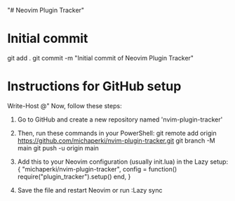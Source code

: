 "# Neovim Plugin Tracker"

# Initial commit
git add .
git commit -m "Initial commit of Neovim Plugin Tracker"

# Instructions for GitHub setup
Write-Host @"
Now, follow these steps:
1. Go to GitHub and create a new repository named 'nvim-plugin-tracker'
2. Then, run these commands in your PowerShell:
   git remote add origin https://github.com/michaperki/nvim-plugin-tracker.git
   git branch -M main
   git push -u origin main

3. Add this to your Neovim configuration (usually init.lua) in the Lazy setup:
   {
     "michaperki/nvim-plugin-tracker",
     config = function()
       require("plugin_tracker").setup()
     end,
   }

4. Save the file and restart Neovim or run :Lazy sync
